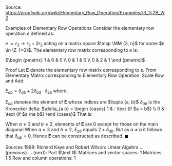 # 

Source: https://proofwiki.org/wiki/Elementary_Row_Operation/Examples/r3_%2B_2r2

Examples of Elementary Row Operations
Consider the elementary row operation $e$ defined as:

$e := r_3 \to r_3 + 2 r_2$
acting on a matrix space $\map \MM {3, n}$ for some $n \in \Z_{>0}$.
The elementary row matrix corresponding to $e$ is:

$\begin {pmatrix} 1 & 0 & 0 \\ 0 & 1 & 0 \\ 0 & 2 & 1 \end {pmatrix}$


Proof
Let $\mathbf E$ denote the elementary row matrix corresponding to $e$.
From Elementary Matrix corresponding to Elementary Row Operation: Scale Row and Add:

$E_{a b} = \delta_{a b} + 2 \delta_{a 3} \cdot \delta_{2 b}$
where:

$E_{a b}$ denotes the element of $\mathbf E$ whose indices are $\tuple {a, b}$
$\delta_{a b}$ is the Kronecker delta:
$\delta_{a b} = \begin {cases} 1 & : \text {if $a = b$} \\ 0 & : \text {if $a \ne b$} \end {cases}$
That is:

When $a \ne 3$ and $b \ne 2$, elements of $\mathbf E$ are $0$ except for those on the main diagonal
When $a = 3$ and $b = 2$, $E_{a b}$ equals $2 + \delta_{a b}$.
But as $a \ne b$ it follows that $\delta_{a b} = 0$.
Hence $\mathbf E$ can be constructed as described.
$\blacksquare$


Sources
1998: Richard Kaye and Robert Wilson: Linear Algebra ... (previous) ... (next): Part $\text I$: Matrices and vector spaces: $1$ Matrices: $1.5$ Row and column operations: $1$





